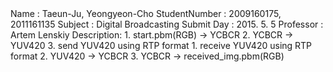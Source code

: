<MidtermProject>
Name : Taeun-Ju, Yeongyeon-Cho
StudentNumber : 2009160175, 2011161135
Subject : Digital Broadcasting
Submit Day : 2015. 5. 5
Professor : Artem Lenskiy
Description:

<Sender> 
1. start.pbm(RGB) -> YCBCR
2. YCBCR -> YUV420 
3. send YUV420 using RTP format

<Receiver>
1. receive YUV420 using RTP format
2. YUV420 -> YCBCR
3. YCBCR -> received_img.pbm(RGB)
